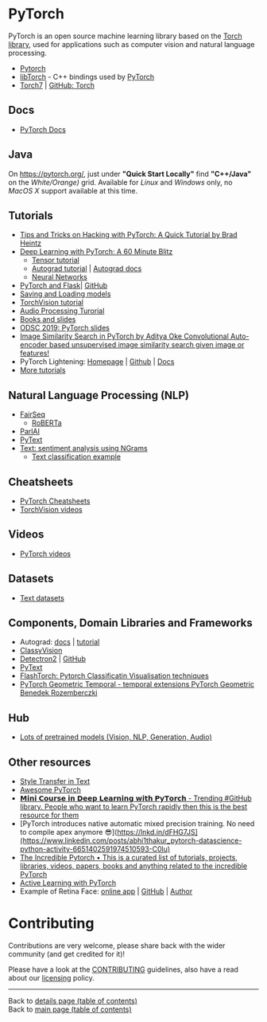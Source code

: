 # PyTorch

PyTorch is an open source machine learning library based on the [Torch library](http://torch.ch/), used for applications such as computer vision and natural language processing.

- [Pytorch](https://pytorch.org/)
- [libTorch](https://pytorch.org/cppdocs/installing.html) - C++ bindings used by [PyTorch](https://pytorch.org/)
- [Torch7](https://github.com/torch/torch7) | [GitHub: Torch](https://github.com/torch)

## Docs

- [PyTorch Docs](https://pytorch.org/docs/stable/index.html)

## Java

On https://pytorch.org/, just under **"Quick Start Locally"** find **"C++/Java"** on the _White/Orange)_ grid. Available for _Linux_ and _Windows_ only, no _MacOS X_ support available at this time. 

## Tutorials

- [Tips and Tricks on Hacking with PyTorch: A Quick Tutorial by Brad Heintz](https://www.youtube.com/watch?v=nwMPwR5TRCA)
- [Deep Learning with PyTorch: A 60 Minute Blitz](https://pytorch.org/tutorials/beginner/deep_learning_60min_blitz.html)
  - [Tensor tutorial](https://pytorch.org/tutorials/beginner/blitz/tensor_tutorial.html#sphx-glr-beginner-blitz-tensor-tutorial-py)
  - [Autograd tutorial](https://pytorch.org/tutorials/beginner/blitz/autograd_tutorial.html#sphx-glr-beginner-blitz-autograd-tutorial-py) | [Autograd docs](https://pytorch.org/docs/stable/autograd.html#function)
  - [Neural Networks](https://pytorch.org/tutorials/beginner/blitz/neural_networks_tutorial.html)
- [PyTorch and Flask](https://pytorch.org/tutorials/intermediate/flask_rest_api_tutorial.html)| [GitHub](https://github.com/avinassh/pytorch-flask-api)
- [Saving and Loading models](https://pytorch.org/tutorials/beginner/saving_loading_models.html)
- [TorchVision tutorial](https://pytorch.org/tutorials/intermediate/torchvision_tutorial.html)
- [Audio Processing Turorial](https://pytorch.org/tutorials/beginner/audio_preprocessing_tutorial.html)
- [Books and slides](https://github.com/bat67/pytorch-tutorials-examples-and-books/tree/master/books-and-slides)
- [ODSC 2019: PyTorch slides](https://github.com/soumith/talks/blob/master/2019-odsc-east-boston/pytorch-ODSC-East-2019.pdf)
- [Image Similarity Search in PyTorch by Aditya Oke Convolutional Auto-encoder based unsupervised image similarity search given image or features!](https://www.linkedin.com/posts/madewithml_machinelearning-artificialintelligence-madewithml-activity-6703312439720730624-4A73)
- PyTorch Lightening: [Homepage](https://pytorchlightning.ai) | [Github](https://github.com/PyTorchLightning/pytorch-lightning) | [Docs](https://pytorch-lightning.readthedocs.io/en/stable/)
- [More tutorials](https://pytorch.org/tutorials/)

## Natural Language Processing (NLP)

- [FairSeq](https://github.com/pytorch/fairseq/)
    - [RoBERTa](https://github.com/pytorch/fairseq/tree/master/examples/roberta)
- [ParlAI](https://github.com/facebookresearch/ParlAI)
- [PyText](https://github.com/facebookresearch/pytext)
- [Text: sentiment analysis using NGrams](https://pytorch.org/tutorials/beginner/text_sentiment_ngrams_tutorial.html) 
  - [Text classification example](https://github.com/pytorch/text/tree/master/examples/text_classification)

## Cheatsheets

- [PyTorch Cheatsheets](https://pytorch.org/tutorials/beginner/ptcheat.html)
- [TorchVision videos](https://www.youtube.com/watch?v=ECaQSXG_MBw)

## Videos

- [PyTorch videos](https://www.youtube.com/channel/UCWXI5YeOsh03QvJ59PMaXFw)

## Datasets

- [Text datasets](https://pytorch.org/text/datasets.html)

## Components, Domain Libraries and Frameworks

- Autograd: [docs](https://pytorch.org/docs/stable/autograd.html#function) | [tutorial](https://pytorch.org/tutorials/beginner/blitz/autograd_tutorial.html)
- [ClassyVision](https://github.com/facebookresearch/ClassyVision)
- [Detectron2](https://ai.facebook.com/blog/-detectron2-a-pytorch-based-modular-object-detection-library-/) | [GitHub](https://github.com/facebookresearch/detectron2)
- [PyText](https://github.com/facebookresearch/PyText)
- [FlashTorch: Pytorch Classificatin Visualisation techniques](https://misaogura.github.io/flashtorch/presentations/ldn-pytorch-meetup/#/)
- [PyTorch Geometric Temporal - temporal extensions PyTorch Geometric Benedek Rozemberczki](https://github.com/benedekrozemberczki/pytorch_geometric_temporal)

## Hub

- [Lots of pretrained models (Vision, NLP, Generation, Audio)](https://pytorch.org/hub/)

## Other resources

- [Style Transfer in Text](https://github.com/fuzhenxin/Style-Transfer-in-Text)
- [Awesome PyTorch](https://github.com/bharathgs/Awesome-pytorch-list)
- [𝗠𝗶𝗻𝗶 𝗖𝗼𝘂𝗿𝘀𝗲 𝗶𝗻 𝗗𝗲𝗲𝗽 𝗟𝗲𝗮𝗿𝗻𝗶𝗻𝗴 𝘄𝗶𝘁𝗵 𝗣𝘆𝗧𝗼𝗿𝗰𝗵 - Trending #GitHub library. People who want to learn PyTorch rapidly then this is the best resource for them](https://www.linkedin.com/posts/ashishpatel2604_github-artificialintelligence-machinelearning-activity-6628665986499338240-tGeg)
- [PyTorch introduces native automatic mixed precision training. No need to compile apex anymore 😎](https://lnkd.in/dFHG7JS](https://www.linkedin.com/posts/abhi1thakur_pytorch-datascience-python-activity-6651402591974510593-C0lu)
- [The Incredible Pytorch • This is a curated list of tutorials, projects, libraries, videos, papers, books and anything related to the incredible PyTorch](https://www.linkedin.com/posts/philipvollet_nlp-machinelearning-deeplearning-activity-6676333739670335489-R31y)
- [Active Learning with PyTorch](https://medium.com/pytorch/https-medium-com-robert-munro-active-learning-with-pytorch-2f3ee8ebec)
- Example of Retina Face: [online app](https://retinaface.herokuapp.com) | [GitHub](https://github.com/ternaus/retinaface_demo) | [Author](https://ternaus.github.io)

# Contributing

Contributions are very welcome, please share back with the wider community (and get credited for it)!

Please have a look at the [CONTRIBUTING](../CONTRIBUTING.md) guidelines, also have a read about our [licensing](../LICENSE.md) policy.

---

Back to [details page (table of contents)](../README-details.md#misc)<br>
Back to [main page (table of contents)](../README.md)
